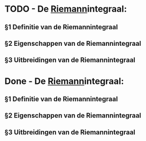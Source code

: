 # TODO - De [Riemann](https://nl.wikipedia.org/wiki/Bernhard_Riemann)integraal: 

## §1 Definitie van de Riemannintegraal

## §2 Eigenschappen van de Riemannintegraal

## §3 Uitbreidingen van de Riemannintegraal


# Done  - De [Riemann](https://nl.wikipedia.org/wiki/Bernhard_Riemann)integraal: 

## §1 Definitie van de Riemannintegraal

## §2 Eigenschappen van de Riemannintegraal

## §3 Uitbreidingen van de Riemannintegraal
